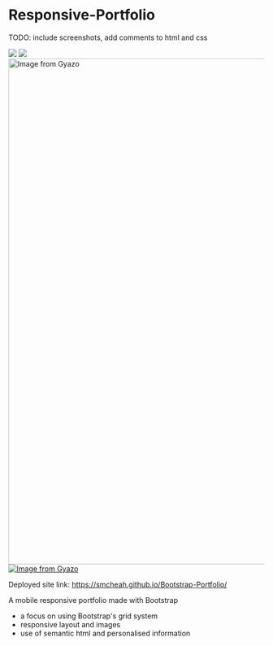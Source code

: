 # Responsive-Portfolio
TODO: include screenshots, add comments to html and css

![](https://media.giphy.com/media/gFQQPPHSGATLOIaWDr/giphy.gif)
![](https://gyazo.com/0d5df3a122e16bb705619d8ace55be9d.gif)
<a href="https://gyazo.com/0d5df3a122e16bb705619d8ace55be9d"><img src="https://i.gyazo.com/0d5df3a122e16bb705619d8ace55be9d.gif" alt="Image from Gyazo" width="996"/></a>
[![Image from Gyazo](https://i.gyazo.com/0d5df3a122e16bb705619d8ace55be9d.gif)](https://gyazo.com/0d5df3a122e16bb705619d8ace55be9d)

Deployed site link: https://smcheah.github.io/Bootstrap-Portfolio/

A mobile responsive portfolio made with Bootstrap
- a focus on using Bootstrap's grid system
- responsive layout and images
- use of semantic html and personalised information
